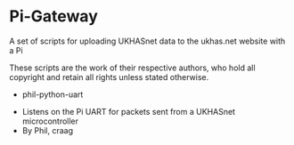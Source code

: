 Pi-Gateway
==========

A set of scripts for uploading UKHASnet data to the ukhas.net website with a Pi

These scripts are the work of their respective authors, who hold all copyright and retain all rights unless stated otherwise. 

* phil-python-uart
 - Listens on the Pi UART for packets sent from a UKHASnet microcontroller
 - By Phil, craag
